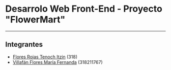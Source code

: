 # Desarrolo Web Front-End - Proyecto "FlowerMart"

----
## Integrantes

- [Flores Rojas Tenoch Itzin]() (318)
- [Villafán Flores María Fernanda](https://github.com/FernandaVillafan) (318211767)
